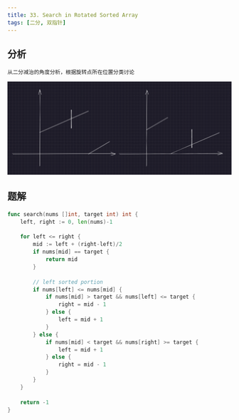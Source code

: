 ```yaml
---
title: 33. Search in Rotated Sorted Array
tags: [二分, 双指针]
---
```

## 分析
```
从二分减治的角度分析，根据旋转点所在位置分类讨论
```

![Pasted image 20220413222036.png](./attachments/Pasted%20image%2020220413222036.png)

## 题解

```go
func search(nums []int, target int) int {
	left, right := 0, len(nums)-1

	for left <= right {
		mid := left + (right-left)/2
		if nums[mid] == target {
			return mid
		}

		// left sorted portion
		if nums[left] <= nums[mid] {
			if nums[mid] > target && nums[left] <= target {
				right = mid - 1
			} else {
				left = mid + 1
			}
		} else {
			if nums[mid] < target && nums[right] >= target {
				left = mid + 1
			} else {
				right = mid - 1
			}
		}
	}

	return -1
}
```
